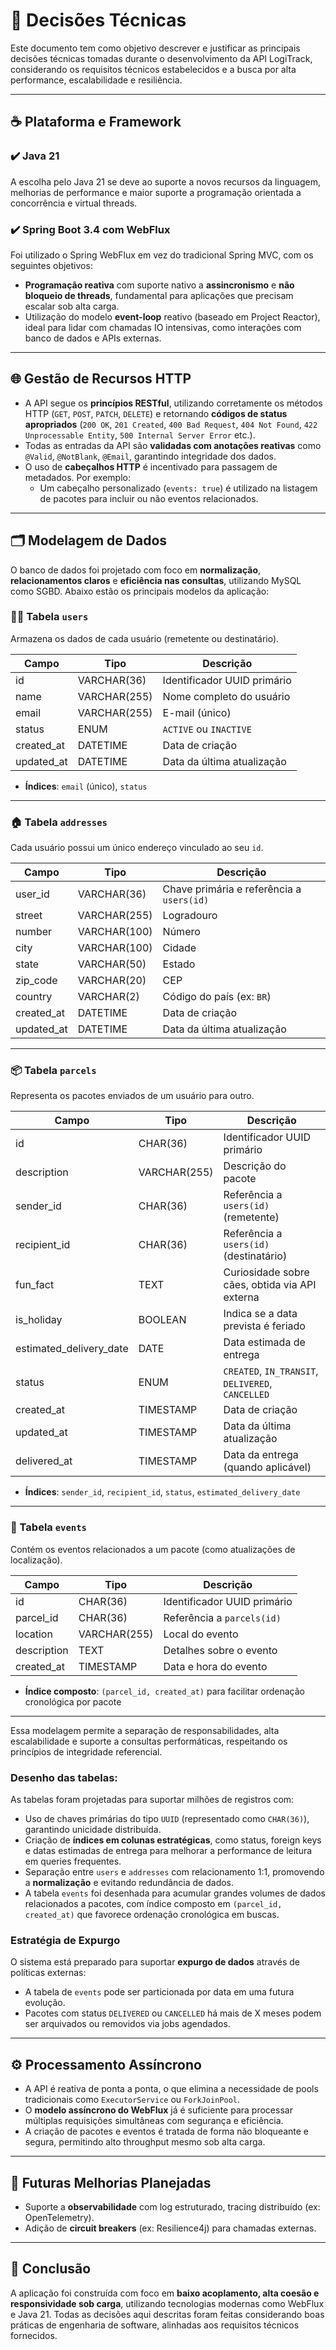 # 📘 Decisões Técnicas

Este documento tem como objetivo descrever e justificar as principais decisões técnicas tomadas durante o desenvolvimento da API LogiTrack, considerando os requisitos técnicos estabelecidos e a busca por alta performance, escalabilidade e resiliência.

---

## ☕ Plataforma e Framework

### ✔️ Java 21
A escolha pelo Java 21 se deve ao suporte a novos recursos da linguagem, melhorias de performance e maior suporte a programação orientada a concorrência e virtual threads.

### ✔️ Spring Boot 3.4 com WebFlux
Foi utilizado o Spring WebFlux em vez do tradicional Spring MVC, com os seguintes objetivos:
- **Programação reativa** com suporte nativo a **assincronismo** e **não bloqueio de threads**, fundamental para aplicações que precisam escalar sob alta carga.
- Utilização do modelo **event-loop** reativo (baseado em Project Reactor), ideal para lidar com chamadas IO intensivas, como interações com banco de dados e APIs externas.

---

## 🌐 Gestão de Recursos HTTP

- A API segue os **princípios RESTful**, utilizando corretamente os métodos HTTP (`GET`, `POST`, `PATCH`, `DELETE`) e retornando **códigos de status apropriados** (`200 OK`, `201 Created`, `400 Bad Request`, `404 Not Found`, `422 Unprocessable Entity`, `500 Internal Server Error` etc.).
- Todas as entradas da API são **validadas com anotações reativas** como `@Valid`, `@NotBlank`, `@Email`, garantindo integridade dos dados.
- O uso de **cabeçalhos HTTP** é incentivado para passagem de metadados. Por exemplo:
  - Um cabeçalho personalizado (`events: true`) é utilizado na listagem de pacotes para incluir ou não eventos relacionados.

---

## 🗂️ Modelagem de Dados

O banco de dados foi projetado com foco em **normalização**, **relacionamentos claros** e **eficiência nas consultas**, utilizando MySQL como SGBD. Abaixo estão os principais modelos da aplicação:

### 🧑‍💼 Tabela `users`

Armazena os dados de cada usuário (remetente ou destinatário).

| Campo       | Tipo         | Descrição                              |
|-------------|--------------|----------------------------------------|
| id          | VARCHAR(36)  | Identificador UUID primário            |
| name        | VARCHAR(255) | Nome completo do usuário               |
| email       | VARCHAR(255) | E-mail (único)                         |
| status      | ENUM         | `ACTIVE` ou `INACTIVE`                 |
| created_at  | DATETIME     | Data de criação                        |
| updated_at  | DATETIME     | Data da última atualização             |

- **Índices**: `email` (único), `status`

---

### 🏠 Tabela `addresses`

Cada usuário possui um único endereço vinculado ao seu `id`.

| Campo      | Tipo         | Descrição                                  |
|------------|--------------|--------------------------------------------|
| user_id    | VARCHAR(36)  | Chave primária e referência a `users(id)`  |
| street     | VARCHAR(255) | Logradouro                                 |
| number     | VARCHAR(100) | Número                                     |
| city       | VARCHAR(100) | Cidade                                     |
| state      | VARCHAR(50)  | Estado                                     |
| zip_code   | VARCHAR(20)  | CEP                                        |
| country    | VARCHAR(2)   | Código do país (ex: `BR`)                  |
| created_at | DATETIME     | Data de criação                            |
| updated_at | DATETIME     | Data da última atualização                 |

---

### 📦 Tabela `parcels`

Representa os pacotes enviados de um usuário para outro.

| Campo                    | Tipo         | Descrição                                        |
|--------------------------|--------------|--------------------------------------------------|
| id                       | CHAR(36)     | Identificador UUID primário                      |
| description              | VARCHAR(255) | Descrição do pacote                              |
| sender_id                | CHAR(36)     | Referência a `users(id)` (remetente)            |
| recipient_id             | CHAR(36)     | Referência a `users(id)` (destinatário)         |
| fun_fact                 | TEXT         | Curiosidade sobre cães, obtida via API externa   |
| is_holiday               | BOOLEAN      | Indica se a data prevista é feriado              |
| estimated_delivery_date  | DATE         | Data estimada de entrega                         |
| status                   | ENUM         | `CREATED`, `IN_TRANSIT`, `DELIVERED`, `CANCELLED` |
| created_at               | TIMESTAMP    | Data de criação                                  |
| updated_at               | TIMESTAMP    | Data da última atualização                       |
| delivered_at             | TIMESTAMP    | Data da entrega (quando aplicável)              |

- **Índices**: `sender_id`, `recipient_id`, `status`, `estimated_delivery_date`

---

### 📍 Tabela `events`

Contém os eventos relacionados a um pacote (como atualizações de localização).

| Campo       | Tipo         | Descrição                                      |
|-------------|--------------|------------------------------------------------|
| id          | CHAR(36)     | Identificador UUID primário                    |
| parcel_id   | CHAR(36)     | Referência a `parcels(id)`                     |
| location    | VARCHAR(255) | Local do evento                                |
| description | TEXT         | Detalhes sobre o evento                        |
| created_at  | TIMESTAMP    | Data e hora do evento                          |

- **Índice composto**: `(parcel_id, created_at)` para facilitar ordenação cronológica por pacote

---

Essa modelagem permite a separação de responsabilidades, alta escalabilidade e suporte a consultas performáticas, respeitando os princípios de integridade referencial.


### Desenho das tabelas:
As tabelas foram projetadas para suportar milhões de registros com:
- Uso de chaves primárias do tipo `UUID` (representado como `CHAR(36)`), garantindo unicidade distribuída.
- Criação de **índices em colunas estratégicas**, como status, foreign keys e datas estimadas de entrega para melhorar a performance de leitura em queries frequentes.
- Separação entre `users` e `addresses` com relacionamento 1:1, promovendo a **normalização** e evitando redundância de dados.
- A tabela `events` foi desenhada para acumular grandes volumes de dados relacionados a pacotes, com índice composto em `(parcel_id, created_at)` que favorece ordenação cronológica em buscas.

### Estratégia de Expurgo
O sistema está preparado para suportar **expurgo de dados** através de políticas externas:
- A tabela de `events` pode ser particionada por data em uma futura evolução.
- Pacotes com status `DELIVERED` ou `CANCELLED` há mais de X meses podem ser arquivados ou removidos via jobs agendados.

---

## ⚙️ Processamento Assíncrono

- A API é reativa de ponta a ponta, o que elimina a necessidade de pools tradicionais como `ExecutorService` ou `ForkJoinPool`.
- O **modelo assíncrono do WebFlux** já é suficiente para processar múltiplas requisições simultâneas com segurança e eficiência.
- A criação de pacotes e eventos é tratada de forma não bloqueante e segura, permitindo alto throughput mesmo sob alta carga.

---

## 🔮 Futuras Melhorias Planejadas

- Suporte a **observabilidade** com log estruturado, tracing distribuído (ex: OpenTelemetry).
- Adição de **circuit breakers** (ex: Resilience4j) para chamadas externas.

---

## 📌 Conclusão

A aplicação foi construída com foco em **baixo acoplamento, alta coesão e responsividade sob carga**, utilizando tecnologias modernas como WebFlux e Java 21. Todas as decisões aqui descritas foram feitas considerando boas práticas de engenharia de software, alinhadas aos requisitos técnicos fornecidos.


